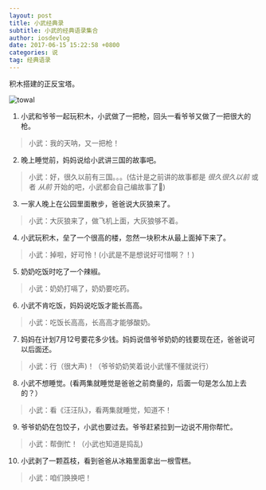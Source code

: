 ```yaml
---
layout: post
title: 小武经典录
subtitle: 小武的经典语录集合
author: iosdevlog
date: 2017-06-15 15:22:58 +0800
categories: 说
tag: 经典语录
---
```


积木搭建的正反宝塔。

![towal](https://firebasestorage.googleapis.com/v0/b/growth15-a8c59.appspot.com/o/2017%2F06%2F14%2Fbuildingblocks.jpeg?alt=media&token=9def3995-7d8d-4288-b232-5dc71a899abd)

1. 小武和爷爷一起玩积木，小武做了一把枪，回头一看爷爷又做了一把很大的枪。
> 小武：我的天呐，又一把枪！

2. 晚上睡觉前，妈妈说给小武讲三国的故事吧。
> 小武：好，很久以前有三国。。。(估计是之前讲的故事都是 *很久很久以前* 或者 *从前* 开始的吧，小武都会自己编故事了🤣)

3. 一家人晚上在公园里面散步，爸爸说大灰狼来了。
> 小武：大灰狼来了，做飞机上面，大灰狼够不着。

4. 小武玩积木，垒了一个很高的楼，忽然一块积木从最上面掉下来了。
> 小武：掉啦，好可怜！(小武是不是想说好可惜啊？！)

5. 奶奶吃饭时吃了一个辣椒。
> 小武：奶奶打嗝了，奶奶要吃药。

6. 小武不肯吃饭，妈妈说吃饭才能长高高。
> 小武：吃饭长高高，长高高才能够酸奶。

7. 妈妈在计划7月12号要花多少钱。妈妈说借爷爷奶奶的钱要现在还，爸爸说可以后面还。
> 小武：行（很大声)！（爷爷奶奶笑着说小武懂不懂就说行）

8. 小武不想睡觉。(看两集就睡觉是爸爸之前商量的，后面一句是怎么加上去的？）
> 小武：看《汪汪队》，看两集就睡觉，知道不！

9. 爷爷奶奶在包饺子，小武也要过去。爷爷赶紧拉到一边说不用你帮忙。
> 小武：帮倒忙！（小武也知道是捣乱)

10. 小武剥了一颗荔枝，看到爸爸从冰箱里面拿出一根雪糕。
> 小武：咱们换换吧！
